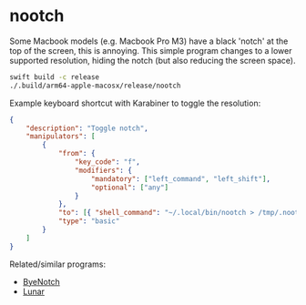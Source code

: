 # nootch
Some Macbook models (e.g. Macbook Pro M3) have a black 'notch' at the top of
the screen, this is annoying. This simple program changes to a lower supported
resolution, hiding the notch (but also reducing the screen space).

```bash
swift build -c release
./.build/arm64-apple-macosx/release/nootch
```

Example keyboard shortcut with Karabiner to toggle the resolution:
```json
{
    "description": "Toggle notch",
    "manipulators": [
        {
            "from": {
                "key_code": "f",
                "modifiers": {
                    "mandatory": ["left_command", "left_shift"],
                    "optional": ["any"]
                }
            },
            "to": [{ "shell_command": "~/.local/bin/nootch > /tmp/.nootch.log" }],
            "type": "basic"
        }
    ]
}
```

Related/similar programs:
* [ByeNotch](https://github.com/ignaciojuarez/ByeNotch)
* [Lunar](https://github.com/alin23/Lunar)
